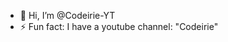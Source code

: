 - 👋 Hi, I’m @Codeirie-YT
- ⚡ Fun fact: I have a youtube channel: "Codeirie"

<!---
Codeirie-YT/Codeirie-YT is a ✨ special ✨ repository because its `README.md` (this file) appears on your GitHub profile.
You can click the Preview link to take a look at your changes.
--->
